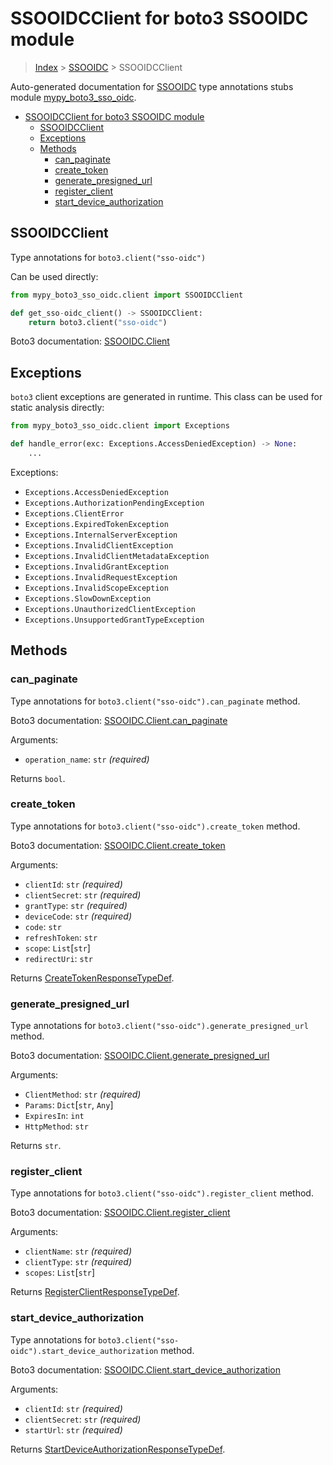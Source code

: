 # SSOOIDCClient for boto3 SSOOIDC module

> [Index](..) > [SSOOIDC](.) > SSOOIDCClient

Auto-generated documentation for
[SSOOIDC](https://boto3.amazonaws.com/v1/documentation/api/1.17.73/reference/services/sso-oidc.html#SSOOIDC)
type annotations stubs module
[mypy_boto3_sso_oidc](https://pypi.org/project/mypy-boto3-sso-oidc/).

- [SSOOIDCClient for boto3 SSOOIDC module](#ssooidcclient-for-boto3-ssooidc-module)
  - [SSOOIDCClient](#ssooidcclient)
  - [Exceptions](#exceptions)
  - [Methods](#methods)
    - [can_paginate](#can_paginate)
    - [create_token](#create_token)
    - [generate_presigned_url](#generate_presigned_url)
    - [register_client](#register_client)
    - [start_device_authorization](#start_device_authorization)

## SSOOIDCClient

Type annotations for `boto3.client("sso-oidc")`

Can be used directly:

```python
from mypy_boto3_sso_oidc.client import SSOOIDCClient

def get_sso-oidc_client() -> SSOOIDCClient:
    return boto3.client("sso-oidc")
```

Boto3 documentation:
[SSOOIDC.Client](https://boto3.amazonaws.com/v1/documentation/api/1.17.73/reference/services/sso-oidc.html#SSOOIDC.Client)

## Exceptions

`boto3` client exceptions are generated in runtime. This class can be used for
static analysis directly:

```python
from mypy_boto3_sso_oidc.client import Exceptions

def handle_error(exc: Exceptions.AccessDeniedException) -> None:
    ...
```

Exceptions:

- `Exceptions.AccessDeniedException`
- `Exceptions.AuthorizationPendingException`
- `Exceptions.ClientError`
- `Exceptions.ExpiredTokenException`
- `Exceptions.InternalServerException`
- `Exceptions.InvalidClientException`
- `Exceptions.InvalidClientMetadataException`
- `Exceptions.InvalidGrantException`
- `Exceptions.InvalidRequestException`
- `Exceptions.InvalidScopeException`
- `Exceptions.SlowDownException`
- `Exceptions.UnauthorizedClientException`
- `Exceptions.UnsupportedGrantTypeException`

## Methods

### can_paginate

Type annotations for `boto3.client("sso-oidc").can_paginate` method.

Boto3 documentation:
[SSOOIDC.Client.can_paginate](https://boto3.amazonaws.com/v1/documentation/api/1.17.73/reference/services/sso-oidc.html#SSOOIDC.Client.can_paginate)

Arguments:

- `operation_name`: `str` *(required)*

Returns `bool`.

### create_token

Type annotations for `boto3.client("sso-oidc").create_token` method.

Boto3 documentation:
[SSOOIDC.Client.create_token](https://boto3.amazonaws.com/v1/documentation/api/1.17.73/reference/services/sso-oidc.html#SSOOIDC.Client.create_token)

Arguments:

- `clientId`: `str` *(required)*
- `clientSecret`: `str` *(required)*
- `grantType`: `str` *(required)*
- `deviceCode`: `str` *(required)*
- `code`: `str`
- `refreshToken`: `str`
- `scope`: `List`\[`str`\]
- `redirectUri`: `str`

Returns
[CreateTokenResponseTypeDef](./type_defs.md#createtokenresponsetypedef).

### generate_presigned_url

Type annotations for `boto3.client("sso-oidc").generate_presigned_url` method.

Boto3 documentation:
[SSOOIDC.Client.generate_presigned_url](https://boto3.amazonaws.com/v1/documentation/api/1.17.73/reference/services/sso-oidc.html#SSOOIDC.Client.generate_presigned_url)

Arguments:

- `ClientMethod`: `str` *(required)*
- `Params`: `Dict`\[`str`, `Any`\]
- `ExpiresIn`: `int`
- `HttpMethod`: `str`

Returns `str`.

### register_client

Type annotations for `boto3.client("sso-oidc").register_client` method.

Boto3 documentation:
[SSOOIDC.Client.register_client](https://boto3.amazonaws.com/v1/documentation/api/1.17.73/reference/services/sso-oidc.html#SSOOIDC.Client.register_client)

Arguments:

- `clientName`: `str` *(required)*
- `clientType`: `str` *(required)*
- `scopes`: `List`\[`str`\]

Returns
[RegisterClientResponseTypeDef](./type_defs.md#registerclientresponsetypedef).

### start_device_authorization

Type annotations for `boto3.client("sso-oidc").start_device_authorization`
method.

Boto3 documentation:
[SSOOIDC.Client.start_device_authorization](https://boto3.amazonaws.com/v1/documentation/api/1.17.73/reference/services/sso-oidc.html#SSOOIDC.Client.start_device_authorization)

Arguments:

- `clientId`: `str` *(required)*
- `clientSecret`: `str` *(required)*
- `startUrl`: `str` *(required)*

Returns
[StartDeviceAuthorizationResponseTypeDef](./type_defs.md#startdeviceauthorizationresponsetypedef).
